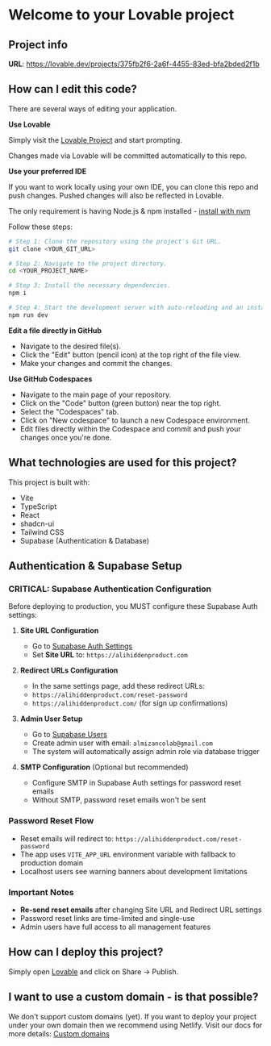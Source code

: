 # Welcome to your Lovable project

## Project info

**URL**: https://lovable.dev/projects/375fb2f6-2a6f-4455-83ed-bfa2bded2f1b

## How can I edit this code?

There are several ways of editing your application.

**Use Lovable**

Simply visit the [Lovable Project](https://lovable.dev/projects/375fb2f6-2a6f-4455-83ed-bfa2bded2f1b) and start prompting.

Changes made via Lovable will be committed automatically to this repo.

**Use your preferred IDE**

If you want to work locally using your own IDE, you can clone this repo and push changes. Pushed changes will also be reflected in Lovable.

The only requirement is having Node.js & npm installed - [install with nvm](https://github.com/nvm-sh/nvm#installing-and-updating)

Follow these steps:

```sh
# Step 1: Clone the repository using the project's Git URL.
git clone <YOUR_GIT_URL>

# Step 2: Navigate to the project directory.
cd <YOUR_PROJECT_NAME>

# Step 3: Install the necessary dependencies.
npm i

# Step 4: Start the development server with auto-reloading and an instant preview.
npm run dev
```

**Edit a file directly in GitHub**

- Navigate to the desired file(s).
- Click the "Edit" button (pencil icon) at the top right of the file view.
- Make your changes and commit the changes.

**Use GitHub Codespaces**

- Navigate to the main page of your repository.
- Click on the "Code" button (green button) near the top right.
- Select the "Codespaces" tab.
- Click on "New codespace" to launch a new Codespace environment.
- Edit files directly within the Codespace and commit and push your changes once you're done.

## What technologies are used for this project?

This project is built with:

- Vite
- TypeScript
- React
- shadcn-ui
- Tailwind CSS
- Supabase (Authentication & Database)

## Authentication & Supabase Setup

### CRITICAL: Supabase Authentication Configuration

Before deploying to production, you MUST configure these Supabase Auth settings:

1. **Site URL Configuration**
   - Go to [Supabase Auth Settings](https://supabase.com/dashboard/project/zsptshspjdzvhgjmnjtl/auth/providers)
   - Set **Site URL** to: `https://alihiddenproduct.com`

2. **Redirect URLs Configuration** 
   - In the same settings page, add these redirect URLs:
   - `https://alihiddenproduct.com/reset-password`
   - `https://alihiddenproduct.com/` (for sign up confirmations)

3. **Admin User Setup**
   - Go to [Supabase Users](https://supabase.com/dashboard/project/zsptshspjdzvhgjmnjtl/auth/users)
   - Create admin user with email: `almizancolab@gmail.com`
   - The system will automatically assign admin role via database trigger

4. **SMTP Configuration** (Optional but recommended)
   - Configure SMTP in Supabase Auth settings for password reset emails
   - Without SMTP, password reset emails won't be sent

### Password Reset Flow

- Reset emails will redirect to: `https://alihiddenproduct.com/reset-password`
- The app uses `VITE_APP_URL` environment variable with fallback to production domain
- Localhost users see warning banners about development limitations

### Important Notes

- **Re-send reset emails** after changing Site URL and Redirect URL settings
- Password reset links are time-limited and single-use
- Admin users have full access to all management features

## How can I deploy this project?

Simply open [Lovable](https://lovable.dev/projects/375fb2f6-2a6f-4455-83ed-bfa2bded2f1b) and click on Share -> Publish.

## I want to use a custom domain - is that possible?

We don't support custom domains (yet). If you want to deploy your project under your own domain then we recommend using Netlify. Visit our docs for more details: [Custom domains](https://docs.lovable.dev/tips-tricks/custom-domain/)
